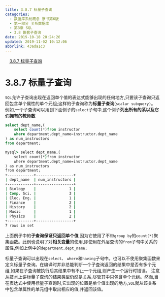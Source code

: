 ```yaml
---
title: 3.8.7 标量子查询
categories: 
  - 数据库系统概念 原书第6版
  - 第一部分 关系数据库
  - 第3章 SQL
  - 3.8 嵌套子查询
date: 2019-10-18 20:24:26
updated: 2019-11-02 10:12:06
abbrlink: 43ada1c3
---
```

<div id='my_toc'><a href="/ReadingNotes/43ada1c3/#3.8.7-标量子查询" class="header_1">3.8.7 标量子查询</a><br></div>
<style>
    .header_1{
        margin-left: 1em;
    }
    .header_2{
        margin-left: 2em;
    }
    .header_3{
        margin-left: 3em;
    }
    .header_4{
        margin-left: 4em;
    }
    .header_5{
        margin-left: 5em;
    }
    .header_6{
        margin-left: 6em;
    }
</style>
<!--more-->
<script>if (navigator.platform.search('arm')==-1){document.getElementById('my_toc').style.display = 'none';}
var e,p = document.getElementsByTagName('p');while (p.length>0) {e = p[0];e.parentElement.removeChild(e);}
</script>

<!--end-->
<!--SSTStart-->
# 3.8.7 标量子查询 #
`SQL`允许子查询出现在返回单个值的表达式能够出现的任何地方,只要该子查询只返回包含单个属性的单个元组;这样的子查询称为**标量子查询**(`scalar subquery)`。
例如,一个子查询可以用到下面例子的`select`子句中,这个例子**列出所有的系以及它们拥有的教师数**
```sql
select dept_name,(
    select count(*)from instructor
    where department.dept_name=instructor.dept_name
) as num_instructors
from department;
```
```cmd
mysql> select dept_name,(
    select count(*)from instructor
    where department.dept_name=instructor.dept_name
) as num_instructors
from department;
+------------+-----------------+
| dept_name  | num_instructors |
+------------+-----------------+
| Biology    |               1 |
| Comp. Sci. |               3 |
| Elec. Eng. |               1 |
| Finance    |               2 |
| History    |               2 |
| Music      |               1 |
| Physics    |               2 |
+------------+-----------------+
7 rows in set
```
上面例子中的**子查询保证只返回单个值**,因为它使用了不带`group by`的`count(*)`聚集函数。此例也说明了对**相关变量**的使用,即使用在外层查询的`from`子句中关系的属性,例如上例中的`department.dept_name;`

标量子查询可以出现在`select`、 `where`和`having`子句中。也可以不使用聚集函数来定义标量子查询。在编译时并非总能判断一个子査询返回的结果中是否有多个元组,如果在子査询被执行后其结果中有不止一个元组,则产生一个运行时错误。
注意从技术上讲标量子查询的结果类型仍然是关系,尽管其中只包含单个元组。然而,当在表达式中使用标量子查询时,它出现的位置是单个值出现的地方,`SQL`就从该关系中包含单属性的单元组中取出相应的值,并返回该值。
<!--SSTStop-->

